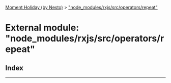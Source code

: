 [Moment Holiday (by Nesto)](../README.md) > ["node_modules/rxjs/src/operators/repeat"](../modules/_node_modules_rxjs_src_operators_repeat_.md)

# External module: "node_modules/rxjs/src/operators/repeat"

## Index

---

